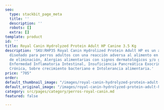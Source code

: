 ```yaml
---
seo:
  type: stackbit_page_meta
  title: ''
  description: ''
  robots: []
  extra: []
template: product
id: ''
title: Royal Canin Hydrolyzed Protein Adult HP Canine 3.5 Kg
description: 'SKU:RHP35 Royal Canin Hydrolized Protein Adult HP es un alimento seco
  diseñado para perros adultos con una reacción adversa al alimento en caso de: Dieta
  de eliminación, Alergias alimentarias con signos dermatológicos y/o gastrointestinales,
  Enfermedad Inflamatoria Intestinal, Insuficiencia Pancreática Exocrina, Diarrea
  Crónica, Sobre crecimiento bacteriano e Intolerancia alimentaria.'
price: "705"
order: 
default_thumbnail_image: "/images/royal-canin-hydrolyzed-protein-adult-hp-canine.jpg"
default_original_image: "/images/royal-canin-hydrolyzed-protein-adult-hp-canine.jpg"
category: src/pages/category/perros-royal-canin.md
featured: false

---
```

